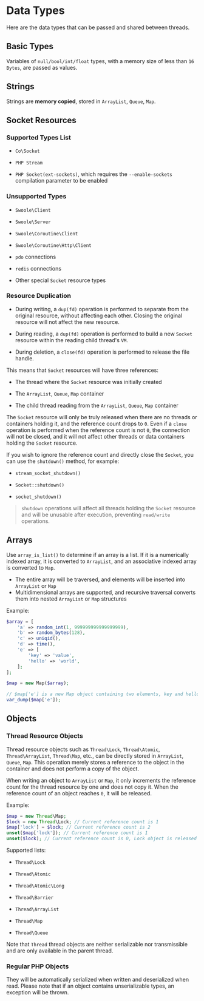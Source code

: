 # Data Types
Here are the data types that can be passed and shared between threads.


## Basic Types
Variables of `null/bool/int/float` types, with a memory size of less than `16 Bytes`, are passed as values.


## Strings
Strings are **memory copied**, stored in `ArrayList`, `Queue`, `Map`.


## Socket Resources



### Supported Types List

- `Co\Socket`

- `PHP Stream`
- `PHP Socket(ext-sockets)`, which requires the `--enable-sockets` compilation parameter to be enabled



### Unsupported Types

- `Swoole\Client`

- `Swoole\Server`

- `Swoole\Coroutine\Client`

- `Swoole\Coroutine\Http\Client`

- `pdo` connections

- `redis` connections
- Other special `Socket` resource types


### Resource Duplication



- During writing, a `dup(fd)` operation is performed to separate from the original resource, without affecting each other. Closing the original resource will not affect the new resource.

- During reading, a `dup(fd)` operation is performed to build a new `Socket` resource within the reading child thread's `VM`.
- During deletion, a `close(fd)` operation is performed to release the file handle.


This means that `Socket` resources will have three references:

- The thread where the `Socket` resource was initially created

- The `ArrayList`, `Queue`, `Map` container

- The child thread reading from the `ArrayList`, `Queue`, `Map` container

The `Socket` resource will only be truly released when there are no threads or containers holding it, and the reference count drops to `0`. Even if a `close` operation is performed when the reference count is not `0`, the connection will not be closed, and it will not affect other threads or data containers holding the `Socket` resource.


If you wish to ignore the reference count and directly close the `Socket`, you can use the `shutdown()` method, for example:

- `stream_socket_shutdown()`

- `Socket::shutdown()`
- `socket_shutdown()`

> `shutdown` operations will affect all threads holding the `Socket` resource and will be unusable after execution, preventing `read/write` operations.


## Arrays
Use `array_is_list()` to determine if an array is a list. If it is a numerically indexed array, it is converted to `ArrayList`, and an associative indexed array is converted to `Map`.



- The entire array will be traversed, and elements will be inserted into `ArrayList` or `Map`
- Multidimensional arrays are supported, and recursive traversal converts them into nested `ArrayList` or `Map` structures

Example:
```php
$array = [
    'a' => random_int(1, 999999999999999999),
    'b' => random_bytes(128),
    'c' => uniqid(),
    'd' => time(),
    'e' => [
        'key' => 'value',
        'hello' => 'world',
    ];
];

$map = new Map($array);

// $map['e'] is a new Map object containing two elements, key and hello, with values 'value' and 'world'
var_dump($map['e']);
```


## Objects

### Thread Resource Objects

Thread resource objects such as `Thread\Lock`, `Thread\Atomic`, `Thread\ArrayList`, `Thread\Map`, etc., can be directly stored in `ArrayList`, `Queue`, `Map`.
This operation merely stores a reference to the object in the container and does not perform a copy of the object.

When writing an object to `ArrayList` or `Map`, it only increments the reference count for the thread resource by one and does not copy it. When the reference count of an object reaches `0`, it will be released.

Example:

```php
$map = new Thread\Map;
$lock = new Thread\Lock; // Current reference count is 1
$map['lock'] = $lock; // Current reference count is 2
unset($map['lock']); // Current reference count is 1
unset($lock); // Current reference count is 0, Lock object is released
```

Supported lists:



- `Thread\Lock`

- `Thread\Atomic`

- `Thread\Atomic\Long`

- `Thread\Barrier`

- `Thread\ArrayList`

- `Thread\Map`
- `Thread\Queue`

Note that `Thread` thread objects are neither serializable nor transmissible and are only available in the parent thread.

### Regular PHP Objects
They will be automatically serialized when written and deserialized when read. Please note that if an object contains unserializable types, an exception will be thrown.
